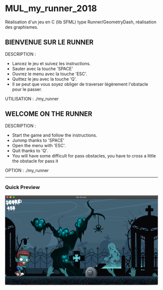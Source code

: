 # MUL_my_runner_2018
Réalisation d'un jeu en C (lib SFML) type Runner/GeometryDash, réalisation des graphismes.


## BIENVENUE SUR LE RUNNER

DESCRIPTION : 
- Lancez le jeu et suivez les instructions.
- Sauter avec la touche 'SPACE'
- Ouvrez le menu avec la touche 'ESC'.
- Quittez le jeu avec la touche 'Q'.
- Il se peut que vous soyez obliger de traverser légèrement l'obstacle pour le passer.

UTILISATION : 
./my_runner

## WELCOME ON THE RUNNER

DESCRIPTION : 
- Start the game and follow the instructions.
- Jummp thanks to 'SPACE'
- Open the menu with 'ESC'.
- Quit thanks to 'Q'.
- You will have some difficult for pass obstacles, you have to cross a little the obstacle for pass it

OPTION : 
./my_runner

**************

### Quick Preview
![Quick Preview](Game.png)